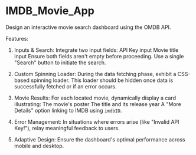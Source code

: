 # IMDB_Movie_App

Design an interactive movie search dashboard using the OMDB API. 

Features:
1. Inputs & Search: Integrate two input fields:
API Key input
Movie title input
Ensure both fields aren't empty before proceeding. Use a single "Search" button to initiate the search.

2. Custom Spinning Loader:
   During the data fetching phase, exhibit a CSS-based spinning loader. This loader should be hidden once data is successfully fetched or if an error occurs.

3. Movie Results: For each located movie, dynamically display a card illustrating:
The movie's poster
The title and its release year
A "More Details" option linking to IMDB using `imdbID`.

4. Error Management: In situations where errors arise (like "Invalid API Key!"), relay meaningful feedback to users.

5. Adaptive Design: Ensure the dashboard's optimal performance across mobile and desktop.
